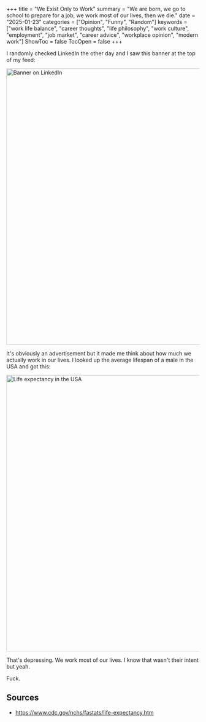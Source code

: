 +++
title = "We Exist Only to Work"
summary = "We are born, we go to school to prepare for a job, we work most of our lives, then we die."
date = "2025-01-23"
categories = ["Opinion", "Funny", "Random"]
keywords = ["work life balance", "career thoughts", "life philosophy", "work culture", "employment", "job market", "career advice", "workplace opinion", "modern work"]
ShowToc = false
TocOpen = false
+++

I randomly checked LinkedIn the other day and I saw this banner at the top of my feed:

<img src="/we-exist-only-to-work/linkedin-banner.webp" alt="Banner on LinkedIn" width="720" height="168" style="max-width: 100%; height: auto; aspect-ratio: 1092 / 256;" loading="lazy" decoding="async">

It's obviously an advertisement but it made me think about how much we actually work in our lives. I looked up the average lifespan of a male in the USA and got this:

<img src="/we-exist-only-to-work/life-expectancy.webp" alt="Life expectancy in the USA" width="720" height="281" style="max-width: 100%; height: auto; aspect-ratio: 2048 / 800;" loading="lazy" decoding="async">

That's depressing. We work most of our lives. I know that wasn't their intent but yeah.

Fuck.

## Sources

- https://www.cdc.gov/nchs/fastats/life-expectancy.htm

